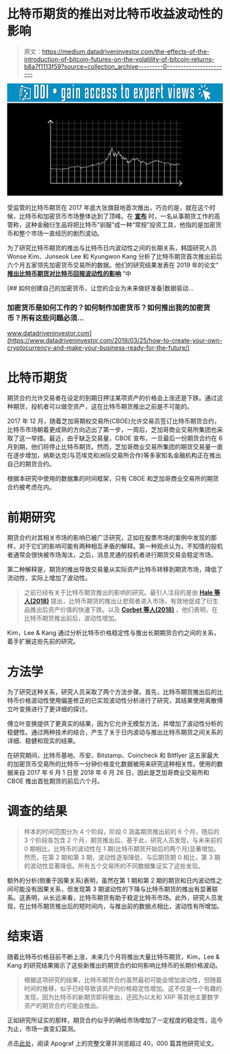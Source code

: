 # 比特币期货的推出对比特币收益波动性的影响

> 原文：<https://medium.datadriveninvestor.com/the-effects-of-the-introduction-of-bitcoin-futures-on-the-volatility-of-bitcoin-returns-b8a7f1113f59?source=collection_archive---------0----------------------->

[![](img/7c5c68656f920fce356a1e135cfbb1e6.png)](http://www.track.datadriveninvestor.com/1B9E)![](img/6da18d90963b7eee3212af637d419789.png)

受监管的比特币期货在 2017 年底大张旗鼓地首次推出，巧合的是，就在这个时候，比特币和加密货币市场整体达到了顶峰。在 [**宣布**](https://www.coindesk.com/cme-groups-leo-melamed-well-tame-bitcoin) 时，一名从事期货工作的高管称，这种金融衍生品将把比特币“驯服”成一种“常规”投资工具，他指的是加密货币和整个市场一直经历的剧烈波动。

为了研究比特币期货的推出与比特币日内波动性之间的长期关系，韩国研究人员 Wonse Kim、Junseok Lee 和 Kyungwon Kang 分析了比特币期货首次推出前后六个月五家领先加密货币交易所的数据。他们的研究结果发表在 2019 年的论文“ [**推出比特币期货对比特币回报波动性的影响**](https://apograf.io/articles/39895/) ”中

[](https://www.datadriveninvestor.com/2019/03/25/how-to-create-your-own-cryptocurrency-and-make-your-business-ready-for-the-future/) [## 如何创建自己的加密货币，让您的企业为未来做好准备|数据驱动…

### 加密货币是如何工作的？如何制作加密货币？如何推出我的加密货币？所有这些问题必须…

www.datadriveninvestor.com](https://www.datadriveninvestor.com/2019/03/25/how-to-create-your-own-cryptocurrency-and-make-your-business-ready-for-the-future/) 

# 比特币期货

期货合约允许交易者在设定的到期日押注某项资产的价格会上涨还是下跌。通过这种期货，投机者可以做空资产，这在比特币期货推出之前是不可能的。

2017 年 12 月，随着芝加哥期权交易所(CBOE)允许交易员签订比特币期货合约，比特币市场朝着更成熟的方向迈出了第一步，一周后，芝加哥商业交易所集团也采取了这一举措。最近，由于缺乏交易量，CBOE 宣布，一旦最后一份期货合约在 6 月到期，他们将停止比特币期货。然而，芝加哥商业交易所集团的期货交易量一直在逐步增加，纳斯达克(与范埃克和洲际交易所合作)等多家知名金融机构正在推出自己的期货合约。

根据本研究中使用的数据集的时间框架，只有 CBOE 和芝加哥商业交易所的期货合约被考虑在内。

# 前期研究

期货合约对其相关市场的影响已被广泛研究，正如在股票市场的案例中发现的那样，对于它们的影响可能有两种相互矛盾的解释。第一种观点认为，不知情的投机者通常会很快被市场淘汰，之后，消息灵通的投机者进行期货交易会稳定市场。

第二种解释是，期货的推出导致交易量从实际资产比特币转移到期货市场，降低了流动性，实际上增加了波动性。

> 之前已经有关于比特币期货推出的影响的研究。最引人注目的是由 [**Hale 等人(2018)**](https://www.frbsf.org/economic-research/publications/economic-letter/2018/may/how-futures-trading-changed-bitcoin-prices/) 提出，比特币期货的推出让悲观者进入市场，有效地促成了衍生品推出后资产价值的快速下跌。以及 [**Corbet 等人(2018)**](https://apograf.io/articles/29540?query=Bitcoin%20Futures%20-%20What%20Use%20are%20They) ，他们表明，在比特币期货推出前后，波动性增加。

Kim，Lee & Kang 通过分析比特币价格稳定性与推出长期期货合约之间的关系，着手扩展这些先前的研究。

# 方法学

为了研究这种关系，研究人员采取了两个方法步骤。首先，比特币期货推出后的比特币价格波动性使用偏差修正的已实现波动性分析进行了研究，其结果使用离散傅立叶变换进行了更详细的探讨。

傅立叶变换提供了更真实的结果，因为它允许无模型方法，并增加了波动性分析的稳健性。通过两种技术的结合，产生了关于日内波动与推出比特币期货之间关系的详细、稳健和现实的结果。

在研究期间，比特币基地、币安、Bitstamp、Coincheck 和 Bitflyer 这五家最大的加密货币交易所的比特币一分钟价格变化数据被用来研究这种相关性。使用的数据来自 2017 年 6 月 1 日至 2018 年 6 月 26 日，因此是芝加哥商业交易所和 CBOE 推出首批期货的前后六个月。

# 调查的结果

> 样本的时间范围分为 4 个阶段，阶段 0 涵盖期货推出前的 6 个月，随后的 3 个阶段各包含 2 个月，期货推出后。基于此，研究人员发现，与未来前的 0 期相比，比特币的波动性在 1 期(比特币期货开始后的两个月)显著增加。然而，在第 2 期和第 3 期，波动性逐渐降低，与后期货期 0 相比，第 3 期的波动性显著降低。所有五个交易所的不同数据集证实了这些发现。

额外的分析(侧重于因果关系)表明，虽然在第 1 期和第 2 期的期货和日内波动性之间可能没有因果关系，但发现第 3 期波动性的下降与比特币期货的推出有显著联系。这表明，从长远来看，比特币期货有助于稳定比特币市场。此外，研究人员发现，在比特币期货推出后的短时间内，与推出前的数据点相比，波动性有所增加。

# 结束语

随着比特币价格目前不断上涨，未来几个月将推出大量比特币期货，Kim，Lee & Kang 的研究结果揭示了这些新推出的期货合约如何影响比特币的长期价格波动。

> 根据这项研究的结果，比特币期货合约虽然最初可能会增加波动性，但随着时间的推移，似乎已经导致该资产的价格稳定性增加。这不仅是一个有趣的发现，因为比特币的新期货即将推出，还因为以太和 XRP 等其他主要数字资产的期货合约可能会推出。

正如研究所证实的那样，期货合约似乎的确给市场增加了一定程度的稳定性，迄今为止，市场一直变幻莫测。

点击[此处](https://apograf.io/main)，阅读 Apograf 上的完整文章并浏览超过 40，000 篇其他研究论文。